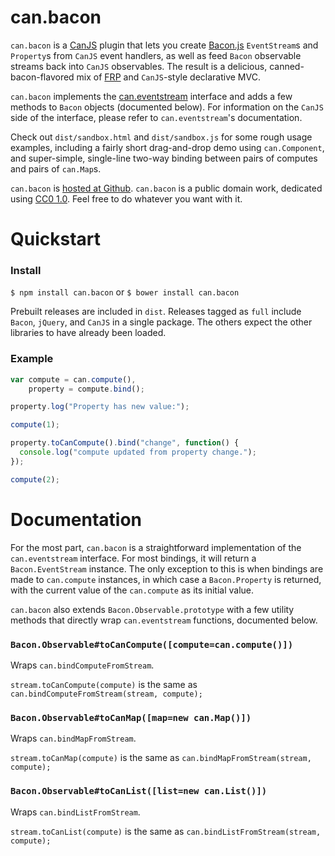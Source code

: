 # can.bacon

`can.bacon` is a [CanJS](https://github.com/bitovi/canjs) plugin that lets you
create [Bacon.js](https://github.com/baconjs/bacon.js) `EventStream`s and
`Property`s from `CanJS` event handlers, as well as feed `Bacon` observable
streams back into `CanJS` observables. The result is a delicious,
canned-bacon-flavored mix of
[FRP](https://en.wikipedia.org/wiki/Functional_reactive_programming) and
`CanJS`-style declarative MVC.

`can.bacon` implements the
[can.eventstream](https://github.com/zkat/can.eventstream) interface and
adds a few methods to `Bacon` objects (documented below). For information on the
`CanJS` side of the interface, please refer to `can.eventstream`'s documentation.

Check out `dist/sandbox.html` and `dist/sandbox.js` for some rough usage
examples, including a fairly short drag-and-drop demo using `can.Component`, and
super-simple, single-line two-way binding between pairs of computes and pairs of
`can.Map`s.

`can.bacon` is
[hosted at Github](http://github.com/zkat/can.bacon). `can.bacon` is a
public domain work, dedicated using
[CC0 1.0](https://creativecommons.org/publicdomain/zero/1.0/). Feel free to do
whatever you want with it.

# Quickstart

### Install

`$ npm install can.bacon`
or
`$ bower install can.bacon`

Prebuilt releases are included in `dist`. Releases tagged as `full` include
`Bacon`, `jQuery`, and `CanJS` in a single package. The others expect the other
libraries to have already been loaded.

### Example

```javascript
var compute = can.compute(),
    property = compute.bind();

property.log("Property has new value:");

compute(1);

property.toCanCompute().bind("change", function() {
  console.log("compute updated from property change.");
});

compute(2);

```

# Documentation

For the most part, `can.bacon` is a straightforward implementation of the
`can.eventstream` interface. For most bindings, it will return a
`Bacon.EventStream` instance. The only exception to this is when bindings are
made to `can.compute` instances, in which case a `Bacon.Property` is returned,
with the current value of the `can.compute` as its initial value.

`can.bacon` also extends `Bacon.Observable.prototype` with a few utility methods
that directly wrap `can.eventstream` functions, documented below.

### `Bacon.Observable#toCanCompute([compute=can.compute()])`

Wraps `can.bindComputeFromStream`.

`stream.toCanCompute(compute)` is the same as `can.bindComputeFromStream(stream,
compute);`

### `Bacon.Observable#toCanMap([map=new can.Map()])`

Wraps `can.bindMapFromStream`.

`stream.toCanMap(compute)` is the same as `can.bindMapFromStream(stream,
compute);`

### `Bacon.Observable#toCanList([list=new can.List()])`

Wraps `can.bindListFromStream`.

`stream.toCanList(compute)` is the same as `can.bindListFromStream(stream,
compute);`
